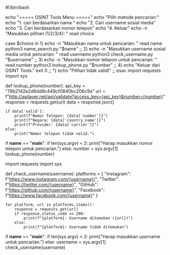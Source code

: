 #!/bin/bash

echo "===== OSINT Tools Menu ====="
echo "Pilih metode pencarian:"
echo "1. cari berdasarkan nama "
echo "2. Cari username sosial media"
echo "3. Cari berdasarkan nomor telepon"
echo "4. Keluar"
echo -n "Masukkan pilihan (1/2/3/4): "
read choice

case $choice in
    1)
        echo -n "Masukkan nama untuk pencarian: "
        read name
        python3 name_search.py "$name"
        ;;
    2)
        echo -n "Masukkan username sosial media untuk pencarian: "
        read username
        python3 check_username.py "$username"
        ;;
    3)
        echo -n "Masukkan nomor telepon untuk pencarian: "
        read number
        python3 lookup_phone.py "$number"
        ;;
    4)
        echo "Keluar dari OSINT Tools."
        exit 0
        ;;
    *)
        echo "Pilihan tidak valid!"
        ;;
esac
import requests
import sys

def lookup_phone(number):
    api_key = "78b2142e2d6dd8c449cf0840bc206c9a"
    url = f"http://apilayer.net/api/validate?access_key={api_key}&number={number}"
    response = requests.get(url)
    data = response.json()
    
    if data['valid']:
        print(f"Nomor Telepon: {data['number']}")
        print(f"Negara: {data['country_name']}")
        print(f"Provider: {data['carrier']}")
    else:
        print("Nomor telepon tidak valid.")

if __name__ == "__main__":
    if len(sys.argv) < 2:
        print("Harap masukkan nomor telepon untuk pencarian.")
    else:
        number = sys.argv[1]
        lookup_phone(number)


import requests
import sys

def check_username(username):
    platforms = {
        "Instagram": f"https://www.instagram.com/{username}/",
        "Twitter": f"https://twitter.com/{username}",
        "GitHub": f"https://github.com/{username}",
        "Facebook": f"https://www.facebook.com/{username}"
    }
    
    for platform, url in platforms.items():
        response = requests.get(url)
        if response.status_code == 200:
            print(f"{platform}: Username ditemukan ({url})")
        else:
            print(f"{platform}: Username tidak ditemukan")

if __name__ == "__main__":
    if len(sys.argv) < 2:
        print("Harap masukkan username untuk pencarian.")
    else:
        username = sys.argv[1]
        check_username(username)

